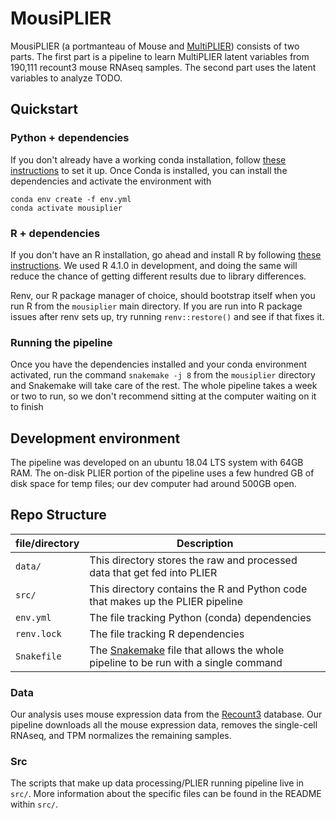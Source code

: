 # MousiPLIER

MousiPLIER (a portmanteau of Mouse and [MultiPLIER](https://www.cell.com/cell-systems/pdfExtended/S2405-4712(19)30119-X)) consists of two parts. The first part is a pipeline to learn MultiPLIER latent variables from 190,111 recount3 mouse RNAseq samples. The second part uses the latent variables to analyze TODO.

## Quickstart
### Python + dependencies
If you don't already have a working conda installation, follow [these instructions](https://docs.conda.io/en/latest/miniconda.html) to set it up.
Once Conda is installed, you can install the dependencies and activate the environment with
```
conda env create -f env.yml
conda activate mousiplier
```

### R + dependencies
If you don't have an R installation, go ahead and install R by following [these instructions](https://cran.r-project.org/bin/linux/ubuntu/).
We used R 4.1.0 in development, and doing the same will reduce the chance of getting different results due to library differences.

Renv, our R package manager of choice, should bootstrap itself when you run R from the `mousiplier` main directory.
If you are run into R package issues after renv sets up, try running `renv::restore()` and see if that fixes it.

### Running the pipeline
Once you have the dependencies installed and your conda environment activated, run the command `snakemake -j 8` from the `mousiplier` directory and Snakemake will take care of the rest.
The whole pipeline takes a week or two to run, so we don't recommend sitting at the computer waiting on it to finish

## Development environment
The pipeline was developed on an ubuntu 18.04 LTS system with 64GB RAM.
The on-disk PLIER portion of the pipeline uses a few hundred GB of disk space for temp files; our dev computer had around 500GB open.

## Repo Structure

| file/directory | Description |
| -------------- | ----------- |
| `data/`        | This directory stores the raw and processed data that get fed into PLIER |
| `src/`         | This directory contains the R and Python code that makes up the PLIER pipeline |
| `env.yml`      | The file tracking Python (conda) dependencies |
| `renv.lock`    | The file tracking R dependencies |
| `Snakefile`    | The [Snakemake](https://snakemake.readthedocs.io/en/stable/) file that allows the whole pipeline to be run with a single command |

### Data
Our analysis uses mouse expression data from the [Recount3](https://rna.recount.bio/) database.
Our pipeline downloads all the mouse expression data, removes the single-cell RNAseq, and TPM normalizes the remaining samples.

### Src
The scripts that make up data processing/PLIER running pipeline live in `src/`.
More information about the specific files can be found in the README within `src/`.